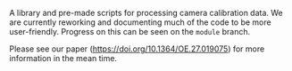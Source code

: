 A library and pre-made scripts for processing camera calibration data. We are currently reworking and documenting much of the code to be more user-friendly. Progress on this can be seen on the `module` branch.

Please see our paper (https://doi.org/10.1364/OE.27.019075) for more information in the mean time.
